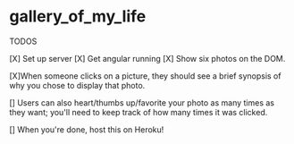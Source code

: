 # gallery_of_my_life

TODOS


[X] Set up server
[X] Get angular running
[X] Show six photos on the DOM.

[X]When someone clicks on a picture, they should see a brief synopsis of why you chose to display that photo.


[] Users can also heart/thumbs up/favorite your photo as many times as they want; you'll need to keep track of how many times it was clicked.

[] When you're done, host this on Heroku!
